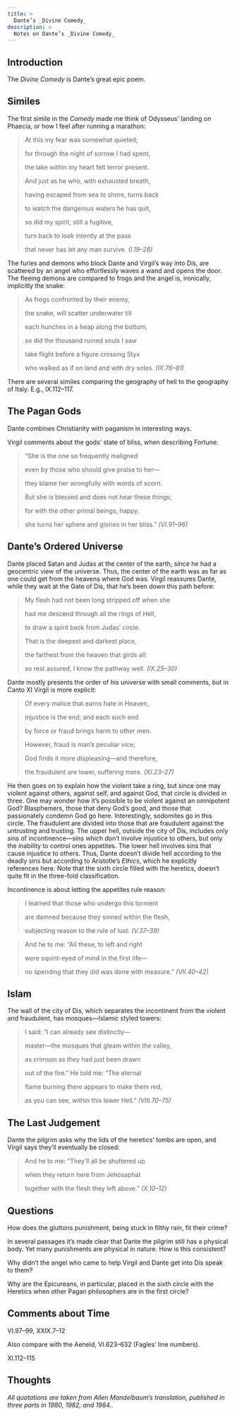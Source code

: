 ```yaml
---
title: >
  Dante’s _Divine Comedy_
description: >
  Notes on Dante’s _Divine Comedy_
---
```


## Introduction

The *Divine Comedy* is Dante’s great epic poem.

## Similes

The first simile in the _Comedy_ made me think of Odysseus’ landing on Phaecia, or how I feel after running a marathon:

<blockquote class="poetry">
<p class="indent">At this my fear was somewhat quieted;</p>
<p>for through the night of sorrow I had spent,</p>
<p>the lake within my heart felt terror present.</p>
<p class="indent">And just as he who, with exhausted breath,</p>
<p>having escaped from sea to shore, turns back</p>
<p>to watch the dangerous waters he has quit,</p>
<p class="indent">so did my spirit, still a fugitive,</p>
<p>turn back to look intently at the pass</p>
<p>that never has let any man survive. <cite>(I.19–28)</cite></p>
</blockquote>

The furies and demons who block Dante and Virgil’s way into Dis, are scattered by an angel who effortlessly waves a wand and opens the door. The fleeing demons are compared to frogs and the angel is, ironically, implicitly the snake:

<blockquote class="poetry">
<p class="indent">As frogs confronted by their enemy,</p>
<p>the snake, will scatter underwater till</p>
<p>each hunches in a heap along the bottom,</p>
<p class="indent">so did the thousand ruined souls I saw</p>
<p>take flight before a figure crossing Styx</p>
<p>who walked as if on land and with dry soles. <cite>(IX.76–81)</cite></p>
</blockquote>

There are several similes comparing the geography of hell to the geography of Italy. E.g., IX.112–117.

## The Pagan Gods

Dante combines Christianity with paganism in interesting ways.

Virgil comments about the gods’ state of bliss, when describing Fortune:

<blockquote class="poetry">
<p class="indent">“She is the one so frequently maligned</p>
<p>even by those who should give praise to her—</p>
<p>they blame her wrongfully with words of scorn.</p>
<p class="indent">But she is blessed and does not hear these things;</p>
<p>for with the other primal beings, happy,</p>
<p>she turns her sphere and glories in her bliss.” <cite>(VI.91–96)</cite></p>
</blockquote>

## Dante’s Ordered Universe

Dante placed Satan and Judas at the center of the earth, since he had a geocentric view of the universe. Thus, the center of the earth was as far as one could get from the heavens where God was. Virgil reassures Dante, while they wait at the Gate of Dis, that he’s been down this path before:

<blockquote class="poetry">
<p class="indent">My flesh had not been long stripped off when she</p>
<p>had me descend through all the rings of Hell,</p>
<p>to draw a spirit back from Judas’ circle.</p>
<p class="indent">That is the deepest and darkest place,</p>
<p>the farthest from the heaven that girds all:</p>
<p>so rest assured, I know the pathway well. <cite>(IX.25–30)</cite></p>
</blockquote>

Dante mostly presents the order of his universe with small comments, but in Canto XI Virgil is more explicit:

<blockquote class="poetry">
<p class="indent">Of every malice that earns hate in Heaven,</p>
<p>injustice is the end; and each such end</p>
<p>by force or fraud brings harm to other men.</p>
<p class="indent">However, fraud is man’s peculiar vice;</p>
<p>God finds it more displeasing—and therefore,</p>
<p>the fraudulent are lower, suffering more. <cite>(XI.23–27)</cite></p>
</blockquote>

He then goes on to explain how the violent take a ring, but since one may violent against others, against self, and against God, that circle is divided in three. One may wonder how it’s possible to be violent against an omnipotent God? Blasphemers, those that deny God’s good, and those that passionately condemn God go here. Interestingly, sodomites go in this circle. The fraudulent are divided into those that are fraudulent against the untrusting and trusting. The upper hell, outside the city of Dis, includes only sins of incontinence—sins which don’t involve injustice to others, but only the inability to control ones appetites. The lower hell involves sins that cause injustice to others. Thus, Dante doesn’t divide hell according to the deadly sins but according to Aristotle’s _Ethics_, which he explicitly references here. Note that the sixth circle filled with the heretics, doesn’t quite fit in the three-fold classification.

Incontinence is about letting the appetites rule reason:

<blockquote class="poetry">
<p class="indent">I learned that those who undergo this torment</p>
<p>are damned because they sinned within the flesh,</p>
<p>subjecting reason to the rule of lust. <cite>(V.37–39)</cite></p>
</blockquote>

<blockquote class="poetry">
<p class="indent">And he to me: “All these, to left and right</p>
<p>were squint-eyed of mind in the first life—</p>
<p>no spending that they did was done with measure.” <cite>(VII.40–42)</cite></p>
</blockquote>

## Islam

The wall of the city of Dis, which separates the incontinent from the violent and fraudulent, has mosques—Islamic styled towers:

<blockquote class="poetry">
<p class="indent">I said: “I can already see distinctly—</p>
<p>master—the mosques that gleam within the valley,</p>
<p>as crimson as they had just been drawn</p>
<p class="indent">out of the fire.” He told me: “The eternal</p>
<p>flame burning there appears to make them red,</p>
<p>as you can see, within this lower Hell.” <cite>(VIII.70–75)</cite></p>
</blockquote>

## The Last Judgement

Dante the pilgrim asks why the lids of the heretics’ tombs are open, and Virgil says they’ll eventually be closed:

<blockquote class="poetry">
<p>And he to me: “They’ll all be shuttered up</p>
<p>when they return here from Jehosaphat</p>
<p>together with the flesh they left above.” <cite>(X.10–12)</cite></p>
</blockquote>

## Questions

How does the gluttons punishment, being stuck in filthy rain, fit their crime?

In several passages it’s made clear that Dante the pilgrim still has a physical body. Yet many punishments are physical in nature. How is this consistent?

Why didn’t the angel who came to help Virgil and Dante get into Dis speak to them?

Why are the Epicureans, in particular, placed in the sixth circle with the Heretics when other Pagan philosophers are in the first circle?

## Comments about Time

VI.97–99, XXIX.7–12

Also compare with the Aeneid, VI.623–632 (Fagles’ line numbers).

XI.112–115

## Thoughts

*All quotations are taken from Allen Mandelbaum’s translation, published in three parts in 1980, 1982, and 1984..*
